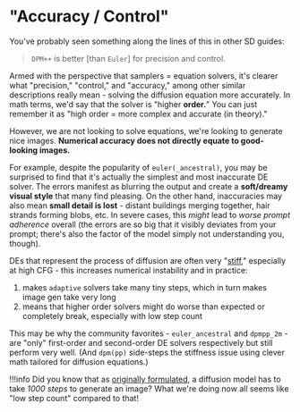 # "Accuracy / Control"

You've probably seen something along the lines of this in other SD guides:

> `DPM++` is better \[than `Euler`\] for precision and control.

Armed with the perspective that samplers = equation solvers, it's clearer what "precision," "control," and "accuracy," among other similar descriptions really mean - solving the diffusion equation more accurately. 
In math terms, we'd say that the solver is "higher **order.**" You can just remember it as "high order = more complex and accurate (in theory)."

However, we are not looking to solve equations, we're looking to generate nice images. **Numerical accuracy does not directly equate to good-looking images.**

For example, despite the popularity of `euler(_ancestral)`, you may be surprised to find that it's actually the simplest and most inaccurate DE solver. The errors manifest as blurring the output and create a **soft/dreamy visual style** that many find pleasing. 
On the other hand, inaccuracies may also mean **small detail is lost** - distant buildings merging together, hair strands forming blobs, etc. In severe cases, this *might* lead to *worse prompt adherence* overall (the errors are so big that it visibly deviates from your prompt; there's also the factor of the model simply not understanding you, though).

DEs that represent the process of diffusion are often very "[stiff](https://en.wikipedia.org/wiki/Stiff_equation)," especially at high CFG - this increases numerical instability and in practice:
1. makes `adaptive` solvers take many tiny steps, which in turn makes image gen take very long
2. means that higher order solvers might do worse than expected or completely break, especially with low step count

This may be why the community favorites - `euler_ancestral` and `dpmpp_2m` - are "only" first-order and second-order DE solvers respectively but still perform very well.
(And `dpm(pp)` side-steps the stiffness issue using clever math tailored for diffusion equations.)

!!!info
    Did you know that as [originally formulated](https://arxiv.org/pdf/2006.11239), a diffusion model has to take *1000 steps* to generate an image? What we're doing now all seems like "low step count" compared to that!
